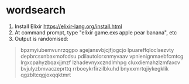 # wordsearch

1. Install Elixir https://elixir-lang.org/install.html
2. At command prompt, type "elixir game.exs apple pear banana", etc
3. Output is randomised:

> bpzmyiubemvunrzqgpo
> agejansvbjcjfjogcjo
> lpuareffqloclsezvty
> depbrcsxnbaxmofcdsu
> pdilautolorxnmyvaav
> vpnienignmaebfcmtcg
> lrgxcpahyzbqaxjjmzf
> lzhadevnyxczndlmhpg
> cluxdiemahzlzmfaxcv
> bvjulyzbmvaczeprttq
> rrboeykrfirzilbkuhd
> bnyxxmrtqjiykegklik
> qgzbltcqgjoxqqktmrt

